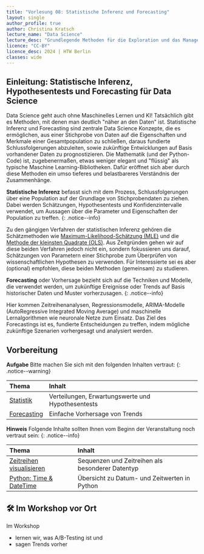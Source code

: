 ```yaml
---
title: "Vorlesung 08: Statistische Inferenz und Forecasting"
layout: single
author_profile: true
author: Christina Kratsch
lecture_name: "Data Science"
lecture_desc: "Grundlegende Methoden für die Exploration und das Management von Daten."
licence: "CC-BY"
licence_desc: 2024 | HTW Berlin 
classes: wide
---
```


## Einleitung: Statistische Inferenz, Hypothesentests und Forecasting für Data Science

Data Science geht auch ohne Maschinelles Lernen und KI! Tatsächlich gibt es Methoden, mit denen man deutlich "näher an den Daten" ist. Statistische Inferenz und Forecasting sind zentrale Data Science Konzepte, die es ermöglichen, aus einer Stichprobe von Daten auf die Eigenschaften und Merkmale einer Gesamtpopulation zu schließen, daraus fundierte Schlussfolgerungen abzuleiten, sowie zukünftige Entwicklungen auf Basis vorhandener Daten zu prognostizieren. Die Mathematik (und der Python-Code) ist, zugebenermaßen, etwas weniger elegant und "flüssig" als typische Maschine Learning-Bibliotheken. Dafür eröffnet sich aber durch diese Methoden ein umso tieferes und belastbareres Verständnis der Zusammenhänge.

**Statistische Inferenz** befasst sich mit dem Prozess, Schlussfolgerungen über eine Population auf der Grundlage von Stichprobendaten zu ziehen. Dabei werden Schätzungen, Hypothesentests und Konfidenzintervalle verwendet, um Aussagen über die Parameter und Eigenschaften der Population zu treffen. 
{: .notice--info} 

Zu den gängigen Verfahren der statistischen Inferenz gehören die Schätzmethoden wie [Maximum-Likelihood-Schätzung (MLE)](https://de.wikipedia.org/wiki/Maximum-Likelihood-Methode) und die [Methode der kleinsten Quadrate (OLS)](https://de.wikipedia.org/wiki/Methode_der_kleinsten_Quadrate). Aus Zeitgründen gehen wir auf diese beiden Verfahren jedoch nicht ein, sondern fokussieren uns darauf, Schätzungen von Parametern einer Stichprobe zum Überprüfen von wissenschaftlichen Hypothesen zu verwenden. Für Interessierte sei es aber (optional) empfohlen, diese beiden Methoden (gemeinsam) zu studieren.

**Forecasting** oder Vorhersage bezieht sich auf die Techniken und Modelle, die verwendet werden, um zukünftige Ereignisse oder Trends auf Basis historischer Daten und Muster vorherzusagen. 
{: .notice--info} 

Hier kommen Zeitreihenanalysen, Regressionsmodelle, ARIMA-Modelle (AutoRegressive Integrated Moving Average) und maschinelle Lernalgorithmen wie neuronale Netze zum Einsatz. Das Ziel des Forecastings ist es, fundierte Entscheidungen zu treffen, indem mögliche zukünftige Szenarien vorhergesagt und analysiert werden.

## Vorbereitung

**Aufgabe** Bitte machen Sie sich mit den folgenden Inhalten vertraut:
{: .notice--warning} 

| Thema | Inhalt | 
| :------------- |  :---------- |
| [Statistik](/modules/statistical-inference/stat-inf.md) | Verteilungen, Erwartungswerte und Hypothesentests | 
| [Forecasting](/modules/forecasting/forecasting.md) | Einfache Vorhersage von Trends | 

**Hinweis** Folgende Inhalte sollten Ihnen vom Beginn der Veranstaltung noch vertraut sein:
{: .notice--info} 

| Thema | Inhalt | 
| :------------- |  :---------- |
| [Zeitreihen visualisieren](/modules/time-series-data/timeseries.md) | Sequenzen und Zeitreihen als besonderer Datentyp | 
| [Python: Time & DateTime](/modules/time-series-data/python-datetime.md) | Übersicht zu Datum- und Zeitwerten in Python | 


## 🛠 Im Workshop vor Ort

Im Workshop 

* lernen wir, was A/B-Testing ist und
* sagen Trends vorher